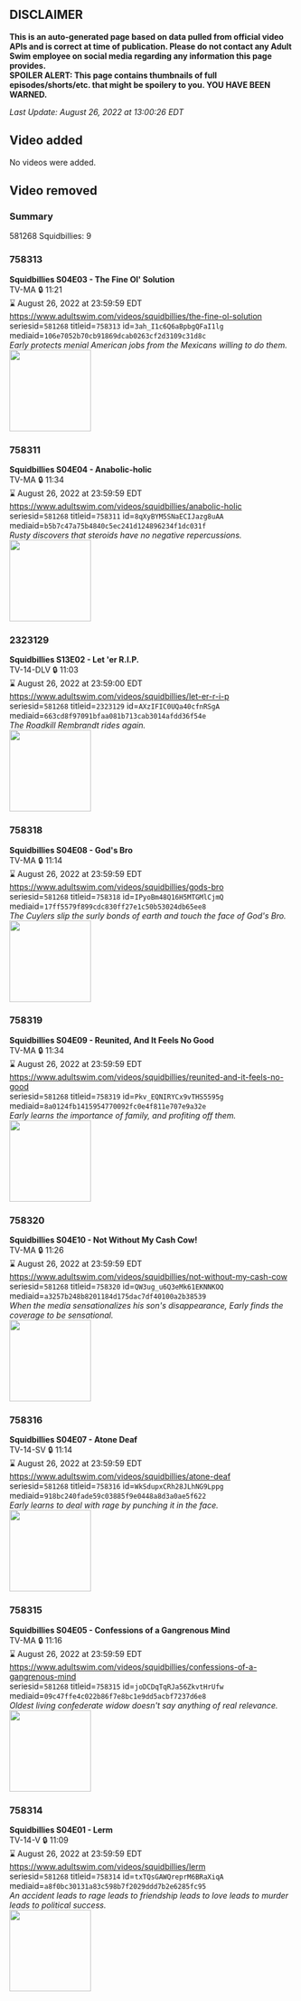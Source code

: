 ## DISCLAIMER
**This is an auto-generated page based on data pulled from official video APIs and is correct at time of publication. Please do not contact any Adult Swim employee on social media regarding any information this page provides.**  
**SPOILER ALERT: This page contains thumbnails of full episodes/shorts/etc. that might be spoilery to you. YOU HAVE BEEN WARNED.**  

_Last Update: August 26, 2022 at 13:00:26 EDT_
## Video added
No videos were added.  
## Video removed
### Summary
581268 Squidbillies: 9  
### 758313
**Squidbillies S04E03 - The Fine Ol' Solution**  
TV-MA 🔒 11:21  
⌛ August 26, 2022 at 23:59:59 EDT  
https://www.adultswim.com/videos/squidbillies/the-fine-ol-solution  
seriesid=`581268` titleid=`758313` id=`3ah_I1c6Q6aBpbgQFaI1lg` mediaid=`106e7052b70cb91869dcab0263cf2d3109c31d8c`  
_Early protects menial American jobs from the Mexicans willing to do them._  
<a href="https://media.cdn.adultswim.com/uploads/20200413/thumbnails/2_204131218548-squidbillies_043_bim.jpg"><img src="https://media.cdn.adultswim.com/uploads/20200413/thumbnails/2_204131218548-squidbillies_043_bim.jpg" height="144px" /></a>
### 758311
**Squidbillies S04E04 - Anabolic-holic**  
TV-MA 🔒 11:34  
⌛ August 26, 2022 at 23:59:59 EDT  
https://www.adultswim.com/videos/squidbillies/anabolic-holic  
seriesid=`581268` titleid=`758311` id=`8qXyBYM5SNaECIJazg8uAA` mediaid=`b5b7c47a75b4840c5ec241d124896234f1dc031f`  
_Rusty discovers that steroids have no negative repercussions._  
<a href="https://media.cdn.adultswim.com/uploads/20200413/thumbnails/2_204131219165-squidbillies_041_bim.jpg"><img src="https://media.cdn.adultswim.com/uploads/20200413/thumbnails/2_204131219165-squidbillies_041_bim.jpg" height="144px" /></a>
### 2323129
**Squidbillies S13E02 - Let 'er R.I.P.**  
TV-14-DLV 🔒 11:03  
⌛ August 26, 2022 at 23:59:00 EDT  
https://www.adultswim.com/videos/squidbillies/let-er-r-i-p  
seriesid=`581268` titleid=`2323129` id=`AXzIFIC0UQa40cfnRSgA` mediaid=`663cd8f97091bfaa081b713cab3014afdd36f54e`  
_The Roadkill Rembrandt rides again._  
<a href="https://media.cdn.adultswim.com/uploads/20211108/thumbnails/2_211181527431-Squidbillies_1105_LetErRIP.png"><img src="https://media.cdn.adultswim.com/uploads/20211108/thumbnails/2_211181527431-Squidbillies_1105_LetErRIP.png" height="144px" /></a>
### 758318
**Squidbillies S04E08 - God's Bro**  
TV-MA 🔒 11:14  
⌛ August 26, 2022 at 23:59:59 EDT  
https://www.adultswim.com/videos/squidbillies/gods-bro  
seriesid=`581268` titleid=`758318` id=`IPyoBm48Q16H5MTGMlCjmQ` mediaid=`17ff5579f899cdc830ff27e1c50b53024db65ee8`  
_The Cuylers slip the surly bonds of earth and touch the face of God's Bro._  
<a href="https://media.cdn.adultswim.com/uploads/20200413/thumbnails/2_20413122188-squidbillies_048_bim.jpg"><img src="https://media.cdn.adultswim.com/uploads/20200413/thumbnails/2_20413122188-squidbillies_048_bim.jpg" height="144px" /></a>
### 758319
**Squidbillies S04E09 - Reunited, And It Feels No Good**  
TV-MA 🔒 11:34  
⌛ August 26, 2022 at 23:59:59 EDT  
https://www.adultswim.com/videos/squidbillies/reunited-and-it-feels-no-good  
seriesid=`581268` titleid=`758319` id=`Pkv_EQNIRYCx9vTHS5595g` mediaid=`8a0124fb1415954770092fc0e4f811e707e9a32e`  
_Early learns the importance of family, and profiting off them._  
<a href="https://media.cdn.adultswim.com/uploads/20200413/thumbnails/2_204131221349-squidbillies_049_bim.jpg"><img src="https://media.cdn.adultswim.com/uploads/20200413/thumbnails/2_204131221349-squidbillies_049_bim.jpg" height="144px" /></a>
### 758320
**Squidbillies S04E10 - Not Without My Cash Cow!**  
TV-MA 🔒 11:26  
⌛ August 26, 2022 at 23:59:59 EDT  
https://www.adultswim.com/videos/squidbillies/not-without-my-cash-cow  
seriesid=`581268` titleid=`758320` id=`QW3ug_u6Q3eMk61EKNNKOQ` mediaid=`a3257b248b8201184d175dac7df40100a2b38539`  
_When the media sensationalizes his son's disappearance, Early finds the coverage to be sensational._  
<a href="https://media.cdn.adultswim.com/uploads/20200413/thumbnails/2_204131221598-squidbillies_050_bim.jpg"><img src="https://media.cdn.adultswim.com/uploads/20200413/thumbnails/2_204131221598-squidbillies_050_bim.jpg" height="144px" /></a>
### 758316
**Squidbillies S04E07 - Atone Deaf**  
TV-14-SV 🔒 11:14  
⌛ August 26, 2022 at 23:59:59 EDT  
https://www.adultswim.com/videos/squidbillies/atone-deaf  
seriesid=`581268` titleid=`758316` id=`WkSdupxCRh28JLhNG9Lppg` mediaid=`918bc240fade59c03885f9e0448a8d3a0ae5f622`  
_Early learns to deal with rage by punching it in the face._  
<a href="https://media.cdn.adultswim.com/uploads/20200413/thumbnails/2_204131220271-squidbillies_046_bim.jpg"><img src="https://media.cdn.adultswim.com/uploads/20200413/thumbnails/2_204131220271-squidbillies_046_bim.jpg" height="144px" /></a>
### 758315
**Squidbillies S04E05 - Confessions of a Gangrenous Mind**  
TV-MA 🔒 11:16  
⌛ August 26, 2022 at 23:59:59 EDT  
https://www.adultswim.com/videos/squidbillies/confessions-of-a-gangrenous-mind  
seriesid=`581268` titleid=`758315` id=`joDCDqTqRJa56ZkvtHrUfw` mediaid=`09c47ffe4c022b86f7e8bc1e9dd5acbf7237d6e8`  
_Oldest living confederate widow doesn't say anything of real relevance._  
<a href="https://media.cdn.adultswim.com/uploads/20200413/thumbnails/2_204131219418-squidbillies_045_bim.jpg"><img src="https://media.cdn.adultswim.com/uploads/20200413/thumbnails/2_204131219418-squidbillies_045_bim.jpg" height="144px" /></a>
### 758314
**Squidbillies S04E01 - Lerm**  
TV-14-V 🔒 11:09  
⌛ August 26, 2022 at 23:59:59 EDT  
https://www.adultswim.com/videos/squidbillies/lerm  
seriesid=`581268` titleid=`758314` id=`txTQsGAWQreprM6BRaXiqA` mediaid=`a8f0bc30131a83c598b7f2029ddd7b2e6285fc95`  
_An accident leads to rage leads to friendship leads to love leads to murder leads to political success._  
<a href="https://media.cdn.adultswim.com/uploads/20200413/thumbnails/2_20413121865-squidbillies_044_bim.jpg"><img src="https://media.cdn.adultswim.com/uploads/20200413/thumbnails/2_20413121865-squidbillies_044_bim.jpg" height="144px" /></a>

